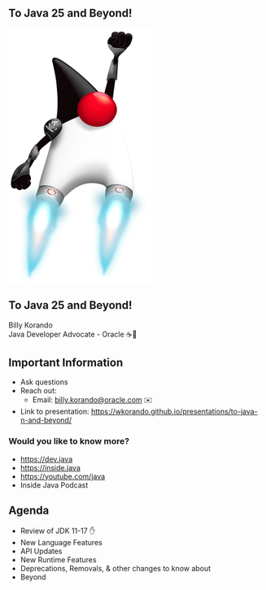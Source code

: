 ## To Java 25 and Beyond!

![](images/duke-rocket.png)

>>

## To Java 25 and Beyond!

Billy Korando 
<br/>
Java Developer Advocate - Oracle ☕️🥑
<br/>

>>

## Important Information

* Ask questions
* Reach out: 
    * Email: billy.korando@oracle.com ✉️
* Link to presentation: https://wkorando.github.io/presentations/to-java-n-and-beyond/

>>

### Would you like to know more?

* https://dev.java
* https://inside.java
* https://youtube.com/java 
* Inside Java Podcast

>>

## Agenda
* Review of JDK 11-17 ✋
* New Language Features
* API Updates
* New Runtime Features
* Deprecations, Removals, & other changes to know about
* Beyond